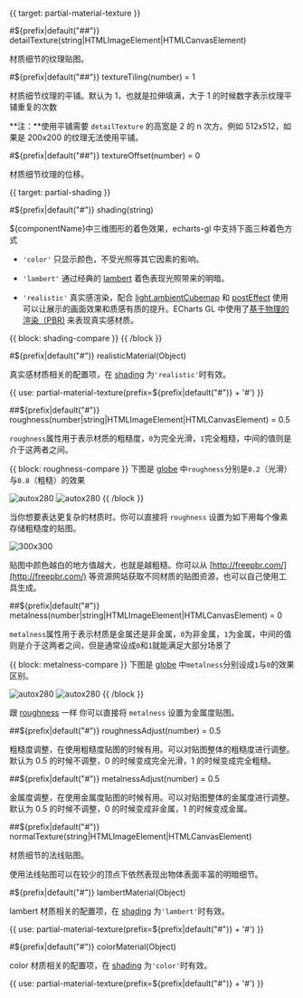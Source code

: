 {{ target: partial-material-texture }}

#${prefix|default("##")} detailTexture(string|HTMLImageElement|HTMLCanvasElement)

材质细节的纹理贴图。

#${prefix|default("##")} textureTiling(number) = 1

材质细节纹理的平铺。默认为 1，也就是拉伸填满，大于 1 的时候数字表示纹理平铺重复的次数

**注：**使用平铺需要 `detailTexture` 的高宽是 2 的 n 次方。例如 512x512，如果是 200x200 的纹理无法使用平铺。

#${prefix|default("##")} textureOffset(number) = 0

材质细节纹理的位移。

{{ target: partial-shading }}

#${prefix|default("#")} shading(string)

${componentName}中三维图形的着色效果，echarts-gl 中支持下面三种着色方式

+ `'color'`
只显示颜色，不受光照等其它因素的影响。

+ `'lambert'`
通过经典的 [lambert](https://en.wikipedia.org/wiki/Lambertian_reflectance) 着色表现光照带来的明暗。

+ `'realistic'`
真实感渲染，配合 [light.ambientCubemap](~globe.light.ambientCubemap) 和 [postEffect](~globe.postEffect) 使用可以让展示的画面效果和质感有质的提升。ECharts GL 中使用了[基于物理的渲染（PBR)](https://www.marmoset.co/posts/physically-based-rendering-and-you-can-too/) 来表现真实感材质。

{{ block: shading-compare }}
{{ /block }}

#${prefix|default("#")} realisticMaterial(Object)

真实感材质相关的配置项，在 [shading](~${componentType}.shading) 为`'realistic'`时有效。

{{ use: partial-material-texture(prefix=${prefix|default("#")} + '#') }}

##${prefix|default("#")} roughness(number|string|HTMLImageElement|HTMLCanvasElement) = 0.5

`roughness`属性用于表示材质的粗糙度，`0`为完全光滑，`1`完全粗糙，中间的值则是介于这两者之间。

{{ block: roughness-compare }}
下图是 [globe](~globe) 中`roughness`分别是`0.2`（光滑）与`0.8`（粗糙）的效果

![autox280](~globe-gloss.png)
![autox280](~globe-rough.png)
{{ /block }}

当你想要表达更复杂的材质时。你可以直接将 `roughness` 设置为如下用每个像素存储粗糙度的贴图。

![300x300](~roughness.png)

贴图中颜色越白的地方值越大，也就是越粗糙。你可以从 [http://freepbr.com/](http://freepbr.com/) 等资源网站获取不同材质的贴图资源，也可以自己使用工具生成。

##${prefix|default("#")} metalness(number|string|HTMLImageElement|HTMLCanvasElement) = 0

`metalness`属性用于表示材质是金属还是非金属，`0`为非金属，`1`为金属，中间的值则是介于这两者之间，但是通常设成`0`和`1`就能满足大部分场景了

{{ block: metalness-compare }}
下图是 [globe](~globe) 中`metalness`分别设成`1`与`0`的效果区别。

![autox280](~globe-metal.png)
![autox280](~globe-non-metal.png)
{{ /block }}

跟 [roughness](~${componentType}.realisticMaterial.roughness) 一样 你可以直接将 `metalness` 设置为金属度贴图。

##${prefix|default("#")} roughnessAdjust(number) = 0.5

粗糙度调整，在使用粗糙度贴图的时候有用。可以对贴图整体的粗糙度进行调整。默认为 0.5 的时候不调整，0 的时候变成完全光滑，1 的时候变成完全粗糙。

##${prefix|default("#")} metalnessAdjust(number) = 0.5

金属度调整，在使用金属度贴图的时候有用。可以对贴图整体的金属度进行调整。默认为 0.5 的时候不调整，0 的时候变成非金属，1 的时候变成金属。


##${prefix|default("#")} normalTexture(string|HTMLImageElement|HTMLCanvasElement)

材质细节的法线贴图。

使用法线贴图可以在较少的顶点下依然表现出物体表面丰富的明暗细节。



#${prefix|default("#")} lambertMaterial(Object)

lambert 材质相关的配置项，在 [shading](~${componentType}.shading) 为`'lambert'`时有效。

{{ use: partial-material-texture(prefix=${prefix|default("#")} + '#') }}

#${prefix|default("#")} colorMaterial(Object)

color 材质相关的配置项，在 [shading](~${componentType}.shading) 为`'color'`时有效。

{{ use: partial-material-texture(prefix=${prefix|default("#")} + '#') }}

